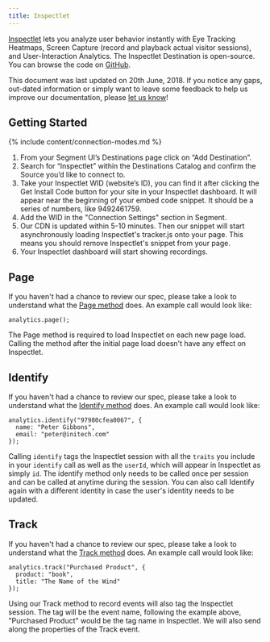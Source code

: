 ```yaml
---
title: Inspectlet
---
```


[Inspectlet](https://www.inspectlet.com/) lets you analyze user behavior instantly with Eye Tracking Heatmaps, Screen Capture (record and playback actual visitor sessions), and User-Interaction Analytics. The Inspectlet Destination is open-source. You can browse the code on [GitHub](https://github.com/segment-integrations/analytics.js-integration-inspectlet).

This document was last updated on 20th June, 2018. If you notice any gaps, out-dated information or simply want to leave some feedback to help us improve our documentation, please [let us know](https://segment.com/help/contact)!

## Getting Started

 {% include content/connection-modes.md %}

  1. From your Segment UI’s Destinations page click on “Add Destination”.
  2. Search for “Inspectlet” within the Destinations Catalog and confirm the Source you’d like to connect to.
  3. Take your Inspectlet WID (website’s ID), you can find it after clicking the Get Install Code button for your site in your Inspectlet dashboard. It will appear near the beginning of your embed code snippet. It should be a series of numbers, like 9492461759.
  4. Add the WID in the "Connection Settings" section in Segment.
  5. Our CDN is updated within 5-10 minutes. Then our snippet will start asynchronously loading Inspectlet's tracker.js onto your page. This means you should remove Inspectlet's snippet from your page.
  6. Your Inspectlet dashboard will start showing recordings.

## Page

If you haven't had a chance to review our spec, please take a look to understand what the [Page method](/docs/spec/page/) does. An example call would look like:
```
analytics.page();
```

The Page method is required to load Inspectlet on each new page load. Calling the method after the initial page load doesn't have any effect on Inspectlet.

## Identify

If you haven't had a chance to review our spec, please take a look to understand what the [Identify method](/docs/spec/identify/) does. An example call would look like:
```
analytics.identify("97980cfea0067", {
  name: "Peter Gibbons",
  email: "peter@initech.com"
});
```

Calling `identify` tags the Inspectlet session with all the `traits` you include in your `identify` call as well as the `userId`, which will appear in Inspectlet as simply `id`. The identify method only needs to be called once per session and can be called at anytime during the session. You can also call Identify again with a different identity in case the user's identity needs to be updated.

## Track

If you haven't had a chance to review our spec, please take a look to understand what the [Track method](/docs/spec/track/) does. An example call would look like:
```
analytics.track("Purchased Product", {
  product: "book",
  title: "The Name of the Wind"
});
```

Using our Track method to record events will also tag the Inspectlet session. The tag will be the event name, following the example above, "Purchased Product" would be the tag name in Inspectlet. We will also send along the properties of the Track event.
